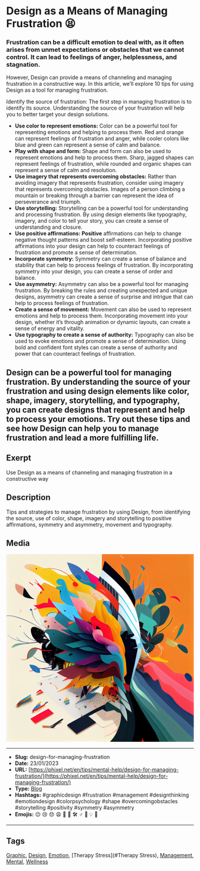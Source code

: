 # Design as a Means of Managing Frustration 😫
### Frustration can be a difficult emotion to deal with, as it often arises from unmet expectations or obstacles that we cannot control. It can lead to feelings of anger, helplessness, and stagnation.

However, Design can provide a means of channeling and managing frustration in a constructive way. In this article, we’ll explore 10 tips for using Design as a tool for managing frustration.

Identify the source of frustration: The first step in managing frustration is to identify its source. Understanding the source of your frustration will help you to better target your design solutions.

- **Use color to represent emotions:** Color can be a powerful tool for representing emotions and helping to process them. Red and orange can represent feelings of frustration and anger, while cooler colors like blue and green can represent a sense of calm and balance.
- **Play with shape and form:** Shape and form can also be used to represent emotions and help to process them. Sharp, jagged shapes can represent feelings of frustration, while rounded and organic shapes can represent a sense of calm and resolution.
- **Use imagery that represents overcoming obstacles:** Rather than avoiding imagery that represents frustration, consider using imagery that represents overcoming obstacles. Images of a person climbing a mountain or breaking through a barrier can represent the idea of perseverance and triumph.
- **Use storytelling:** Storytelling can be a powerful tool for understanding and processing frustration. By using design elements like typography, imagery, and color to tell your story, you can create a sense of understanding and closure.
- **Use positive affirmations: Positive** affirmations can help to change negative thought patterns and boost self-esteem. Incorporating positive affirmations into your design can help to counteract feelings of frustration and promote a sense of determination.
- **Incorporate symmetry:** Symmetry can create a sense of balance and stability that can help to process feelings of frustration. By incorporating symmetry into your design, you can create a sense of order and balance.
- **Use asymmetry:** Asymmetry can also be a powerful tool for managing frustration. By breaking the rules and creating unexpected and unique designs, asymmetry can create a sense of surprise and intrigue that can help to process feelings of frustration.
- **Create a sense of movement:** Movement can also be used to represent emotions and help to process them. Incorporating movement into your design, whether it’s through animation or dynamic layouts, can create a sense of energy and vitality.
- **Use typography to create a sense of authority:** Typography can also be used to evoke emotions and promote a sense of determination. Using bold and confident font styles can create a sense of authority and power that can counteract feelings of frustration.

Design can be a powerful tool for managing frustration. By understanding the source of your frustration and using design elements like color, shape, imagery, storytelling, and typography, you can create designs that represent and help to process your emotions. Try out these tips and see how Design can help you to manage frustration and lead a more fulfilling life.
------------
## Exerpt
Use Design as a means of channeling and managing frustration in a constructive way
## Description
Tips and strategies to manage frustration by using Design, from identifying the source, use of color, shape, imagery and storytelling to positive affirmations, symmetry and asymmetry, movement and typography.
## Media
<img src="media/8549d262/design-help-frustration.jpg">

------------
- **Slug:** design-for-managing-frustration
- **Date:** 23/01/2023
- **URL:** [https://phixel.net/en/tips/mental-help/design-for-managing-frustration/](https://phixel.net/en/tips/mental-help/design-for-managing-frustration/)
- **Type:** [Blog](#blog)
- **Hashtags:** #graphicdesign #frustration #management #designthinking #emotiondesign #colorpsychology #shape #overcomingobstacles #storytelling #positivity #symmetry #asymmetry
- **Emojis:** 😔 😢 😞 😩 🎨 🤯 🛠 ‍♂ 💭 💡 🌟

------------
## Tags
[Graphic](#Graphic), [Design](#Design), [Emotion](#Emotion), [Therapy Stress](#Therapy Stress), [Management](#Management), [Mental](#Mental), [Wellness](#Wellness)
